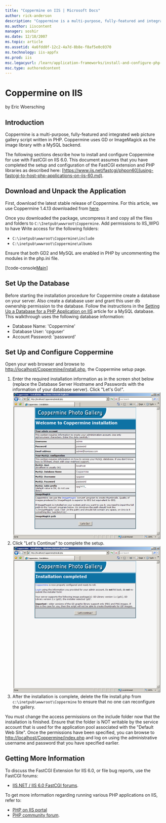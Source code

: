 ```yaml
---
title: "Coppermine on IIS | Microsoft Docs"
author: rick-anderson
description: "Coppermine is a multi-purpose, fully-featured and integrated web picture gallery script written in PHP. Coppermine uses GD or ImageMagick as the image librar..."
ms.author: iiscontent
manager: soshir
ms.date: 12/18/2007
ms.topic: article
ms.assetid: 4a6fdd0f-12c2-4a7d-8b8e-f8af5e0c0370
ms.technology: iis-appfx
ms.prod: iis
msc.legacyurl: /learn/application-frameworks/install-and-configure-php-applications-on-iis/coppermine-on-iis
msc.type: authoredcontent
---
```

Coppermine on IIS
====================
by Eric Woersching

## Introduction

Coppermine is a multi-purpose, fully-featured and integrated web picture gallery script written in PHP. Coppermine uses GD or ImageMagick as the image library with a MySQL backend.

The following sections describe how to install and configure Coppermine for use with FastCGI on IIS 6.0. This document assumes that you have completed the setup and configuration of the FastCGI extension and PHP libraries as described here: [https://www.iis.net/fastcgi/phpon60](using-fastcgi-to-host-php-applications-on-iis-60.md).

## Download and Unpack the Application

First, download the latest stable release of Coppermine. For this article, we use Coppermine 1.4.13 downloaded from [here](http://downloads.sourceforge.net/coppermine/cpg1.4.13.zip).

Once you downloaded the package, uncompress it and copy all the files and folders to `C:\Inetpub\wwwroot\Coppermine`. Add permissions to IIS\_WPG to have Write access for the following folders:

- `C:\inetpub\wwwroot\Coppermine\include`
- `C:\inetpub\wwwroot\Coppermine\albums`

Ensure that both GD2 and MySQL are enabled in PHP by uncommenting the modules in the php.ini file.

[!code-console[Main](coppermine-on-iis/samples/sample1.cmd)]

## Set Up the Database

Before starting the installation procedure for Coppermine create a database on your server. Also create a database user and grant this user db ownership permission to the database. Follow the instructions in the [Setting Up a Database for a PHP Application on IIS](../install-and-configure-php-on-iis/setting-up-a-database-for-a-php-application-on-iis.md) article for a MySQL database. This walkthrough uses the following database information:

- Database Name: 'Coppermine'
- Database User: 'cpguser'
- Account Password: 'password'

## Set Up and Configure Coppermine

Open your web browser and browse to [http://localhost/Coppermine/install.php](http://localhost/Coppermine/install.php), the Coppermine setup page.

1. Enter the required installation information as in the screen shot below (replace the Database Server Hostname and Passwords with the information of your database server). Click "Let's Go!".  
    [![](coppermine-on-iis/_static/image2.png)](coppermine-on-iis/_static/image1.png)
2. Click "Let's Continue" to complete the setup.  
    [![](coppermine-on-iis/_static/image4.png)](coppermine-on-iis/_static/image3.png)
3. After the installation is complete, delete the file install.php from `c:\inetpub\wwwroot\Coppermine` to ensure that no one can reconfigure the gallery.

You must change the access permissions on the include folder now that the installation is finished. Ensure that the folder is NOT writable by the service account that is used for the application pool associated with the "Default Web Site". Once the permissions have been specified, you can browse to [http://localhost/Coppermine/index.php](http://localhost/Coppermine/index.php) and log on using the administrative username and password that you have specified earlier.

## Getting More Information

To discuss the FastCGI Extension for IIS 6.0, or file bug reports, use the FastCGI forums:

- [IIS.NET / IIS 6.0 FastCGI forums](https://forums.iis.net/1103.aspx).

To get more information regarding running various PHP applications on IIS, refer to:

- [PHP on IIS portal](https://php.iis.net/)
- [PHP community forum](https://forums.iis.net/1102.aspx).